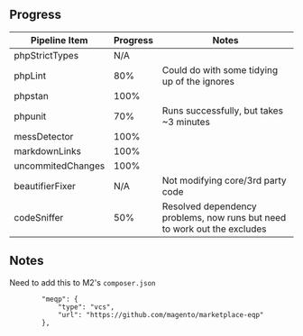 ## Progress


| Pipeline Item    | Progress | Notes |
| ---------------- | -------- | ----- |
| phpStrictTypes   | N/A      |       |
| phpLint          | 80%      | Could do with some tidying up of the ignores |
| phpstan          | 100%     |       |
| phpunit          | 70%      | Runs successfully, but takes ~3 minutes |
| messDetector     | 100%     |       |
| markdownLinks    | 100%     |       |
| uncommitedChanges| 100%     |       |
| beautifierFixer  | N/A      | Not modifying core/3rd party code |
| codeSniffer      | 50%      | Resolved dependency problems, now runs but need to work out the excludes |

## Notes

Need to add this to M2's `composer.json`

```
        "meqp": {
            "type": "vcs",
            "url": "https://github.com/magento/marketplace-eqp"
        },
```